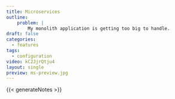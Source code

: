 ```yaml
---
title: Microservices
outline:
    problem: |
        My monolith application is getting too big to handle.
draft: false
categories:
  - features
tags:
  - configuration
video: kC2JjrQtju4
layout: single
preview: ms-preview.jpg
---
```


{{< generateNotes >}}
